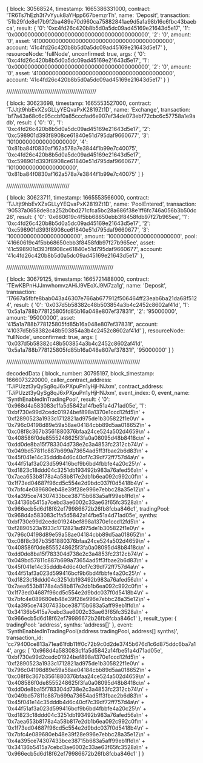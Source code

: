 

{
  block: 30568524,
  timestamp: 1665386331000,
  contract: 'TR6Ts7hEzh3t7vYyuk8aYHpp667bemzrTh',
  name: 'Deposit',
  transaction: '51b29fde8e17b9f2ba489e70d960ca75882841ae9d5a1a98b16c6fbc43baebca',
  result: {
    '0': '0xc4fd26c420b8b5d0a5dc09ad45169e21643d5e17',
    '1': '0x0000000000000000000000000000000000000000',
    '2': '0',
    amount: '0',
    asset: '410000000000000000000000000000000000000000',
    account: '41c4fd26c420b8b5d0a5dc09ad45169e21643d5e17'
  },
  resourceNode: 'fullNode',
  unconfirmed: true,
  args: {
    '0': '0xc4fd26c420b8b5d0a5dc09ad45169e21643d5e17',
    '1': '0x0000000000000000000000000000000000000000',
    '2': '0',
    amount: '0',
    asset: '410000000000000000000000000000000000000000',
    account: '41c4fd26c420b8b5d0a5dc09ad45169e21643d5e17'
  }
}


///////////////////////////////////////////////

{
  block: 30623698,
  timestamp: 1665553527000,
  contract: 'TJJtjt9hbEvXZsGLLyYEQvaPxK2819Zt1D',
  name: 'Exchange',
  transaction: 'bf7a43a68c6c95ccbf0a85cccfad6e907ef34de073ebf72cbc6c57758a1e9adb',
  result: {
    '0': '0',
    '1': '0xc4fd26c420b8b5d0a5dc09ad45169e21643d5e17',
    '2': '0xc598901d393f8908ce61840e51d795daf9660677',
    '3': '101000000000000000000',
    '4': '0x81ba84f0830af162a578a7e3844f1b99e7c40075',
    '0xc4fd26c420b8b5d0a5dc09ad45169e21643d5e17',
    '0xc598901d393f8908ce61840e51d795daf9660677',
    '101000000000000000000',
    '0x81ba84f0830af162a578a7e3844f1b99e7c40075'
  ]
}


/////////////////////////////////

{
  block: 30623711,
  timestamp: 1665553566000,
  contract: 'TJJtjt9hbEvXZsGLLyYEQvaPxK2819Zt1D',
  name: 'PoolEntered',
  transaction: '90537a0658de8ca252b0bd271cfca5bc28a686f38e1ff6fc746a056b3b50dc26',
  result: {
    '0': '0x660619c4f5bb68650ebb3f8458fdb97f27b965ee',
    '1': '0xc4fd26c420b8b5d0a5dc09ad45169e21643d5e17',
    '2': '0xc598901d393f8908ce61840e51d795daf9660677',
    '3': '1000000000000000000000',
    amount: '1000000000000000000000',
    pool: '41660619c4f5bb68650ebb3f8458fdb97f27b965ee',
    asset: '41c598901d393f8908ce61840e51d795daf9660677',
    account: '41c4fd26c420b8b5d0a5dc09ad45169e21643d5e17'
  },

  ////////////////////////////////////////////////////////

  {
  block: 30679125,
  timestamp: 1665721488000,
  contract: 'TEwKBPnHJJmwhomvzAHiJ9VEoXJ9M7za1g',
  name: 'Deposit',
  transaction: '17667a5fbfe8bab043a46307e766ab677912f506464ff23eab6ba21da68f5124',
  result: {
    '0': '0x037d5b58382c48b503854a3b4c2452c8602af41d',
    '1': '0x5a1a788b778125805fd85b16a048e807ef37831f',
    '2': '95000000',
    amount: '95000000',
    asset: '415a1a788b778125805fd85b16a048e807ef37831f',
    account: '41037d5b58382c48b503854a3b4c2452c8602af41d'
  },
  resourceNode: 'fullNode',
  unconfirmed: true,
  args: [
    '0x037d5b58382c48b503854a3b4c2452c8602af41d',
    '0x5a1a788b778125805fd85b16a048e807ef37831f',
    '95000000'
  ]
}


//////////////////////////////////////////////////////////////////////

decodedData {
  block_number: 30795197,
  block_timestamp: 1666073220000,
  caller_contract_address: 'TJiPUzzt3yQySg8qJ6xPXpuPn1yHjHNJxm',
  contract_address: 'TJiPUzzt3yQySg8qJ6xPXpuPn1yHjHNJxm',
  event_index: 0,
  event_name: 'SynthEnabledInTradingPool',
  result: {
    '0': '0x968d4a583083c1fa5d5842a14fbe51a4d71ad05e',
    '1': '0xbf730e99d2cedc01924bef898a1370e1ccd12fd5\n' +
      '0xf2890523a1933c1712821ad975de1b305822f1e0\n' +
      '0x796c04198d89e59a58ae04184cbb89d5aa018652\n' +
      '0xc08f8c367b3561880376bfaa24ce524a502d4659\n' +
      '0x408586f0de8555248625f3fa0a08095d48b8418c\n' +
      '0xdd0de8ba15f783304d738e2c3a4853fc2312cb74\n' +
      '0x049bd57811c887b699a73654ad5ff3fbae2b6d83\n' +
      '0x45f041e14c35dddb4d6c40cf7c39df72ff757d4a\n' +
      '0x44f51af3a023d599416bcf9b6bd4fbbfe4a20c25\n' +
      '0xd1823c18ddd04c3251db193492b983a76afed56a\n' +
      '0x7aea653b8178a4a58b817e2db1b6ea092c992c0f\n' +
      '0x1f73ed04687f96cd5c554e2d9bdc037f0d5418b4\n' +
      '0x7bfc4e089680eb48e39f28e996e7ebbc28a35e12\n' +
      '0x4a395ce74307433bce38715b683a5aff99eb1ffd\n' +
      '0x34136b5415a7cebd3ae6002c33ae63f65fc3528a\n' +
      '0x966ecb5d6d18f62ef79986672b26fb8fcba846c1',
    tradingPool: '0x968d4a583083c1fa5d5842a14fbe51a4d71ad05e',
    synths: '0xbf730e99d2cedc01924bef898a1370e1ccd12fd5\n' +
      '0xf2890523a1933c1712821ad975de1b305822f1e0\n' +
      '0x796c04198d89e59a58ae04184cbb89d5aa018652\n' +
      '0xc08f8c367b3561880376bfaa24ce524a502d4659\n' +
      '0x408586f0de8555248625f3fa0a08095d48b8418c\n' +
      '0xdd0de8ba15f783304d738e2c3a4853fc2312cb74\n' +
      '0x049bd57811c887b699a73654ad5ff3fbae2b6d83\n' +
      '0x45f041e14c35dddb4d6c40cf7c39df72ff757d4a\n' +
      '0x44f51af3a023d599416bcf9b6bd4fbbfe4a20c25\n' +
      '0xd1823c18ddd04c3251db193492b983a76afed56a\n' +
      '0x7aea653b8178a4a58b817e2db1b6ea092c992c0f\n' +
      '0x1f73ed04687f96cd5c554e2d9bdc037f0d5418b4\n' +
      '0x7bfc4e089680eb48e39f28e996e7ebbc28a35e12\n' +
      '0x4a395ce74307433bce38715b683a5aff99eb1ffd\n' +
      '0x34136b5415a7cebd3ae6002c33ae63f65fc3528a\n' +
      '0x966ecb5d6d18f62ef79986672b26fb8fcba846c1'
  },
  result_type: { tradingPool: 'address', synths: 'address[]' },
  event: 'SynthEnabledInTradingPool(address tradingPool, address[] synths)',
  transaction_id: 'cc79400ce813a71ea61fdb11ff0c72b9c0d2de3745b676d1c6d875ddc6ba7a14',
  args: [
    '0x968d4a583083c1fa5d5842a14fbe51a4d71ad05e',
    '0xbf730e99d2cedc01924bef898a1370e1ccd12fd5\n' +
      '0xf2890523a1933c1712821ad975de1b305822f1e0\n' +
      '0x796c04198d89e59a58ae04184cbb89d5aa018652\n' +
      '0xc08f8c367b3561880376bfaa24ce524a502d4659\n' +
      '0x408586f0de8555248625f3fa0a08095d48b8418c\n' +
      '0xdd0de8ba15f783304d738e2c3a4853fc2312cb74\n' +
      '0x049bd57811c887b699a73654ad5ff3fbae2b6d83\n' +
      '0x45f041e14c35dddb4d6c40cf7c39df72ff757d4a\n' +
      '0x44f51af3a023d599416bcf9b6bd4fbbfe4a20c25\n' +
      '0xd1823c18ddd04c3251db193492b983a76afed56a\n' +
      '0x7aea653b8178a4a58b817e2db1b6ea092c992c0f\n' +
      '0x1f73ed04687f96cd5c554e2d9bdc037f0d5418b4\n' +
      '0x7bfc4e089680eb48e39f28e996e7ebbc28a35e12\n' +
      '0x4a395ce74307433bce38715b683a5aff99eb1ffd\n' +
      '0x34136b5415a7cebd3ae6002c33ae63f65fc3528a\n' +
      '0x966ecb5d6d18f62ef79986672b26fb8fcba846c1'
  ]
}